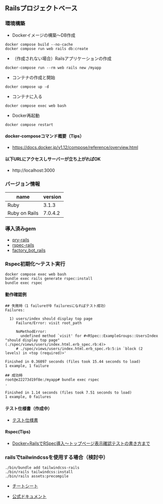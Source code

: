 ## Railsプロジェクトベース

### 環境構築
- Dockerイメージの構築〜DB作成

```
docker compose build --no-cache
docker compose run web rails db:create
```

- （作成されない場合）Railsアプリケーションの作成

```
docker-compose run --rm web rails new /myapp
```

- コンテナの作成と開始

```
docker compose up -d
```

- コンテナに入る

```
docker compose exec web bash
```

- Docker再起動

```
docker compose restart
```

#### docker-composeコマンド概要（Tips）

- https://docs.docker.jp/v1.12/compose/reference/overview.html


#### 以下URLにアクセスしサーバーが立ち上がればOK

- http://localhost:3000


### バージョン情報

name|version
--|--
Ruby | 3.1.3
Ruby on Rails | 7.0.4.2

### 導入済みgem

- [pry-rails](https://github.com/pry/pry-rails)
- [rspec-rails](https://github.com/rspec/rspec-rails)
- [factory_bot_rails](https://github.com/thoughtbot/factory_bot_rails)

### Rspec初期化〜テスト実行

```
docker compose exec web bash
bundle exec rails generate rspec:install
bundle exec rspec
```

#### 動作確認例
```
## 失敗時（1 failureが0 failuresになればテスト成功）
Failures:

  1) users/index should display top page
     Failure/Error: visit root_path

     NoMethodError:
       undefined method `visit' for #<RSpec::ExampleGroups::UsersIndex "should display top page" (./spec/views/users/index.html.erb_spec.rb:4)>
     # ./spec/views/users/index.html.erb_spec.rb:5:in `block (2 levels) in <top (required)>'

Finished in 0.36097 seconds (files took 15.44 seconds to load)
1 example, 1 failure

## 成功時
root@e22273d19f8e:/myapp# bundle exec rspec
.

Finished in 1.14 seconds (files took 7.51 seconds to load)
1 example, 0 failures
```

#### テスト仕様書（作成中）
- [テスト仕様書](https://docs.google.com/spreadsheets/d/1ncQnjfbpvykaGYqmEvLZtAkxVcaDKArx/edit?usp=sharing&ouid=102379529971654433248&rtpof=true&sd=true)

#### Rspec(Tips)
- [Docker+RailsでRSpec導入〜トップページ表示確認テストの書き方まで](https://qiita.com/memomaruRey/items/a93e03eec2eb6e1a8443)

### railsでtailwindcssを使用する場合（検討中）

```
./bin/bundle add tailwindcss-rails
./bin/rails tailwindcss:install
./bin/rails assets:precompile
```

- [チートシート](https://tailwindcomponents.com/cheatsheet/)

- [公式ドキュメント](https://tailwindcss.com/docs/installation)